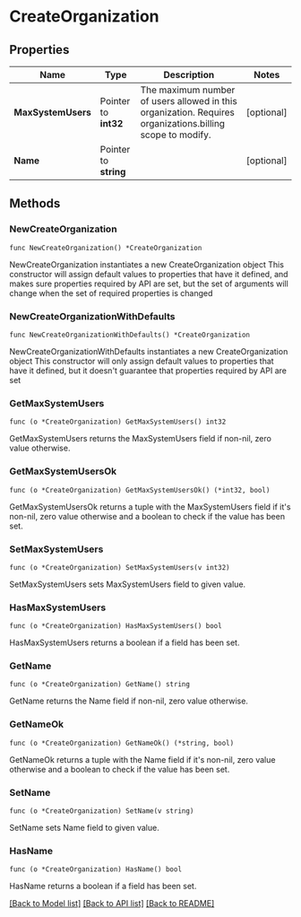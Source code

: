 # CreateOrganization

## Properties

Name | Type | Description | Notes
------------ | ------------- | ------------- | -------------
**MaxSystemUsers** | Pointer to **int32** | The maximum number of users allowed in this organization. Requires organizations.billing scope to modify. | [optional] 
**Name** | Pointer to **string** |  | [optional] 

## Methods

### NewCreateOrganization

`func NewCreateOrganization() *CreateOrganization`

NewCreateOrganization instantiates a new CreateOrganization object
This constructor will assign default values to properties that have it defined,
and makes sure properties required by API are set, but the set of arguments
will change when the set of required properties is changed

### NewCreateOrganizationWithDefaults

`func NewCreateOrganizationWithDefaults() *CreateOrganization`

NewCreateOrganizationWithDefaults instantiates a new CreateOrganization object
This constructor will only assign default values to properties that have it defined,
but it doesn't guarantee that properties required by API are set

### GetMaxSystemUsers

`func (o *CreateOrganization) GetMaxSystemUsers() int32`

GetMaxSystemUsers returns the MaxSystemUsers field if non-nil, zero value otherwise.

### GetMaxSystemUsersOk

`func (o *CreateOrganization) GetMaxSystemUsersOk() (*int32, bool)`

GetMaxSystemUsersOk returns a tuple with the MaxSystemUsers field if it's non-nil, zero value otherwise
and a boolean to check if the value has been set.

### SetMaxSystemUsers

`func (o *CreateOrganization) SetMaxSystemUsers(v int32)`

SetMaxSystemUsers sets MaxSystemUsers field to given value.

### HasMaxSystemUsers

`func (o *CreateOrganization) HasMaxSystemUsers() bool`

HasMaxSystemUsers returns a boolean if a field has been set.

### GetName

`func (o *CreateOrganization) GetName() string`

GetName returns the Name field if non-nil, zero value otherwise.

### GetNameOk

`func (o *CreateOrganization) GetNameOk() (*string, bool)`

GetNameOk returns a tuple with the Name field if it's non-nil, zero value otherwise
and a boolean to check if the value has been set.

### SetName

`func (o *CreateOrganization) SetName(v string)`

SetName sets Name field to given value.

### HasName

`func (o *CreateOrganization) HasName() bool`

HasName returns a boolean if a field has been set.


[[Back to Model list]](../README.md#documentation-for-models) [[Back to API list]](../README.md#documentation-for-api-endpoints) [[Back to README]](../README.md)


